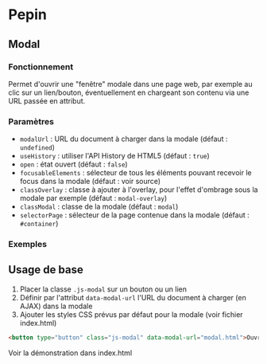 # Pepin

## Modal

### Fonctionnement

Permet d'ouvrir une "fenêtre" modale dans une page web, par exemple au clic sur un lien/bouton, éventuellement en chargeant son contenu via une URL passée en attribut.

### Paramètres

* `modalUrl` : URL du document à charger dans la modale (défaut : `undefined`)
* `useHistory` : utiliser l'API History de HTML5 (défaut : `true`)
* `open` : état ouvert (défaut : `false`)
* `focusableElements` : sélecteur de tous les éléments pouvant recevoir le focus dans la modale (défaut : voir source)
* `classOverlay` : classe à ajouter à l'overlay, pour l'effet d'ombrage sous la modale par exemple (défaut : `modal-overlay`)
* `classModal` : classe de la modale (défaut : `modal`)
* `selectorPage` : sélecteur de la page contenue dans la modale (défaut : `#container`)

### Exemples

## Usage de base

1. Placer la classe `.js-modal` sur un bouton ou un lien
2. Définir par l'attribut `data-modal-url` l'URL du document à charger (en AJAX) dans la modale
3. Ajouter les styles CSS prévus par défaut pour la modale (voir fichier index.html)

```html
<button type="button" class="js-modal" data-modal-url="modal.html">Ouvrir</button>
```

Voir la démonstration dans index.html
